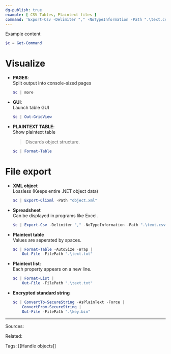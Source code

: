 ```yaml
---
dg-publish: true
example: [ CSV Tables, Plaintext files ]
command: 'Export-Csv -Delimiter "," -NoTypeInformation -Path ".\text.csv"'
---
```


Example content
```powershell
$c = Get-Command
```

# Visualize

- **PAGES**:  
  Split output into console-sized pages
	```powershell
	$c | more
	```

- **GUI**:  
  Launch table GUI
	```powershell
	$c | Out-GridView
	```

- **PLAINTEXT TABLE**:  
  Show plaintext table
	> Discards object structure.
	```powershell
	$c | Format-Table
	```


# File export
- **XML object**  
  Lossless (Keeps entire .NET object data)
	```powershell
	$c | Export-Clixml -Path "object.xml"
	```

- **Spreadsheet**  
  Can be displayed in programs like Excel.
	```powershell
	$c | Export-Csv -Delimiter "," -NoTypeInformation -Path ".\text.csv"
	```

- **Plaintext table**  
  Values are seperated by spaces.
	```powershell
	$c | Format-Table -AutoSize -Wrap |
		Out-File -FilePath ".\text.txt"
	```

- **Plaintext list**:  
  Each property appears on a new line.
	```powershell
	$c | Format-List |
		Out-File -FilePath ".\text.txt"
	```

- **Encrypted standard string**  
	```powershell
	$c | ConvertTo-SecureString -AsPlainText -Force |
		ConvertFrom-SecureString |
		Out-File -FilePath ".\key.bin"
	```


---


Sources:

Related:

Tags:
[[Handle objects]]